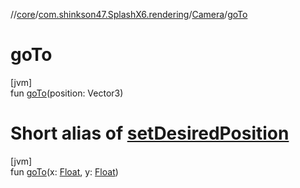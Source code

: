 //[core](../../../index.md)/[com.shinkson47.SplashX6.rendering](../index.md)/[Camera](index.md)/[goTo](go-to.md)

# goTo

[jvm]\
fun [goTo](go-to.md)(position: Vector3)

# Short alias of [setDesiredPosition](set-desired-position.md)

[jvm]\
fun [goTo](go-to.md)(x: [Float](https://kotlinlang.org/api/latest/jvm/stdlib/kotlin/-float/index.html), y: [Float](https://kotlinlang.org/api/latest/jvm/stdlib/kotlin/-float/index.html))
